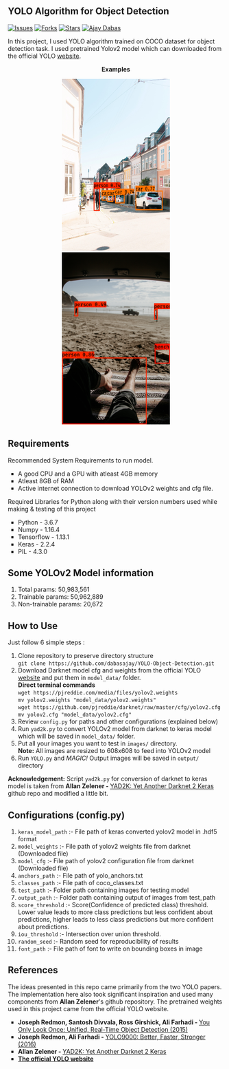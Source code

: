 ## YOLO Algorithm for Object Detection

[![Issues](https://img.shields.io/github/issues/dabasajay/YOLO-Object-Detection.svg?color=%231155cc)](https://github.com/dabasajay/YOLO-Object-Detection/issues)
[![Forks](https://img.shields.io/github/forks/dabasajay/YOLO-Object-Detection.svg?color=%231155cc)](https://github.com/dabasajay/YOLO-Object-Detection/network)
[![Stars](https://img.shields.io/github/stars/dabasajay/YOLO-Object-Detection.svg?color=%231155cc)](https://github.com/dabasajay/YOLO-Object-Detection/stargazers)
[![Ajay Dabas](https://img.shields.io/badge/Ajay-Dabas-ff0000.svg)](https://dabasajay.github.io/)

In this project, I used YOLO algorithm trained on COCO dataset for object detection task. I used pretrained Yolov2 model which can downloaded from the official YOLO <a href='https://pjreddie.com/darknet/yolo/'>website</a>.

<p align="center">
  <strong>Examples</strong>
</p>

<p align="center">
  <img src="output/Steffen Muldbjerg.jpg?raw=true" height="400px" width="50%" title="Photo by Steffen Muldbjerg on Unsplash" alt="Photo by Steffen Muldbjerg on Unsplash">
  <img src="output/Alexander McFeron.jpg?raw=true" height="400px" width="50%" title="Photo by Alexander McFeron on Unsplash" alt="Photo by Alexander McFeron on Unsplash">
</p>

## Requirements

Recommended System Requirements to run model.

<ul type="square">
	<li>A good CPU and a GPU with atleast 4GB memory</li>
	<li>Atleast 8GB of RAM</li>
	<li>Active internet connection to download YOLOv2 weights and cfg file.</li>
</ul>

Required Libraries for Python along with their version numbers used while making & testing of this project

<ul type="square">
	<li>Python - 3.6.7</li>
	<li>Numpy - 1.16.4</li>
	<li>Tensorflow - 1.13.1</li>
	<li>Keras - 2.2.4</li>
	<li>PIL - 4.3.0</li>
</ul>

## Some YOLOv2 Model information

1. Total params: 50,983,561
2. Trainable params: 50,962,889
3. Non-trainable params: 20,672

## How to Use

Just follow 6 simple steps :

1. Clone repository to preserve directory structure<br>
`git clone https://github.com/dabasajay/YOLO-Object-Detection.git`
2. Download Darknet model cfg and weights from the official YOLO <a href='https://pjreddie.com/darknet/yolo/'>website</a> and put them in `model_data/` folder.<br>
**Direct terminal commands**<br>
`wget https://pjreddie.com/media/files/yolov2.weights`<br>
`mv yolov2.weights "model_data/yolov2.weights"`<br>
`wget https://github.com/pjreddie/darknet/raw/master/cfg/yolov2.cfg`<br>
`mv yolov2.cfg "model_data/yolov2.cfg"`
3. Review `config.py` for paths and other configurations (explained below)
4. Run `yad2k.py` to convert YOLOv2 model from darknet to keras model which will be saved in `model_data/` folder.
5. Put all your images you want to test in `images/` directory.<br>
**Note:** All images are resized to 608x608 to feed into YOLOv2 model
6. Run `YOLO.py` and *MAGIC!* Output images will be saved in `output/` directory

**Acknowledgement:** Script `yad2k.py` for conversion of darknet to keras model is taken from <strong>Allan Zelener - </strong><a href='https://github.com/allanzelener/YAD2K'>YAD2K: Yet Another Darknet 2 Keras</a> github repo and modified a little bit.

## Configurations (config.py)

1. `keras_model_path` :- File path of keras converted yolov2 model in .hdf5 format
2. `model_weights` :- File path of yolov2 weights file from darknet (Downloaded file)
3. `model_cfg` :- File path of yolov2 configuration file from darknet (Downloaded file)
4. `anchors_path` :- File path of yolo_anchors.txt
5. `classes_path` :- File path of coco_classes.txt
6. `test_path` :- Folder path containing images for testing model
7. `output_path` :- Folder path containing output of images from test_path
8. `score_threshold` :- Score(Confidence of predicted class) threshold. Lower value leads to more class predictions but less confident about predictions, higher leads to less class predictions but more confident about predictions.
9. `iou_threshold` :- Intersection over union threshold.
10. `random_seed` :- Random seed for reproducibility of results
11. `font_path` :- File path of font to write on bounding boxes in image

## References

The ideas presented in this repo came primarily from the two YOLO papers. The implementation here also took significant inspiration and used many components from **Allan Zelener**'s github repository. The pretrained weights used in this project came from the official YOLO website.

<ul type='square'>
  <li><strong>Joseph Redmon, Santosh Divvala, Ross Girshick, Ali Farhadi - </strong><a href='https://arxiv.org/abs/1506.02640'>You Only Look Once: Unified, Real-Time Object Detection (2015)</a></li>
  <li><strong>Joseph Redmon, Ali Farhadi - </strong><a href='https://arxiv.org/abs/1612.08242'>YOLO9000: Better, Faster, Stronger (2016)</a></li>
  <li><strong>Allan Zelener - </strong><a href='https://github.com/allanzelener/YAD2K'>YAD2K: Yet Another Darknet 2 Keras</a></li>
  <li><a href='https://pjreddie.com/darknet/yolo/'><strong>The official YOLO website</strong></a></li>
</ul>
